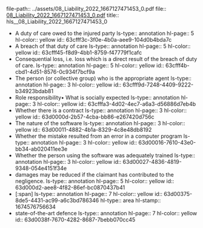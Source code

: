 file-path:: ../assets/08_Liability_2022_1667127471453_0.pdf
file:: [08_Liability_2022_1667127471453_0.pdf](../assets/08_Liability_2022_1667127471453_0.pdf)
title:: hls__08_Liability_2022_1667127471453_0

- A duty of care owed to the injured party
  ls-type:: annotation
  hl-page:: 5
  hl-color:: yellow
  id:: 63cfff3c-3f0e-4b0a-aee9-104d0b4bda7c
- A breach of that duty of care
  ls-type:: annotation
  hl-page:: 5
  hl-color:: yellow
  id:: 63cfff45-f8d9-4bb1-8759-f47779f1cafc
- Consequential loss, i.e. loss which is a direct result of the breach of duty of care.
  ls-type:: annotation
  hl-page:: 5
  hl-color:: yellow
  id:: 63cfff4b-cbd1-4d51-8576-0c934f7bcf9a
- The person (or collective group) who is the appropriate agent
  ls-type:: annotation
  hl-page:: 3
  hl-color:: yellow
  id:: 63cfff9d-7248-4409-9222-b34923bdab81
- Role responsibility• What is socially expected
  ls-type:: annotation
  hl-page:: 3
  hl-color:: yellow
  id:: 63cfffa3-4d02-4ec7-a6a3-d56886d7eb4b
- Whether there is a contract
  ls-type:: annotation
  hl-page:: 3
  hl-color:: yellow
  id:: 63d0000d-2b57-4cba-bb86-e267420d756c
- The nature of the software
  ls-type:: annotation
  hl-page:: 3
  hl-color:: yellow
  id:: 63d00011-4882-4b1a-8329-4c8e48db8192
- Whether the mistake resulted from an error in a computer program
  ls-type:: annotation
  hl-page:: 3
  hl-color:: yellow
  id:: 63d00016-7610-43e0-bb34-ab020411ee3e
- Whether the person using the software was adequately trained
  ls-type:: annotation
  hl-page:: 3
  hl-color:: yellow
  id:: 63d00027-4836-4819-9348-054e4151f34e
- damages may be reduced if the claimant has contributed to the negligence.
  ls-type:: annotation
  hl-page:: 5
  hl-color:: yellow
  id:: 63d000d2-aee8-4f82-86ef-bc0870437b41
- [:span]
  ls-type:: annotation
  hl-page:: 7
  hl-color:: yellow
  id:: 63d00375-8de5-4431-ac99-a6c3bd786346
  hl-type:: area
  hl-stamp:: 1674576756634
- state-of-the-art defence
  ls-type:: annotation
  hl-page:: 7
  hl-color:: yellow
  id:: 63d0038f-7670-4282-8687-7bebb070cc45
